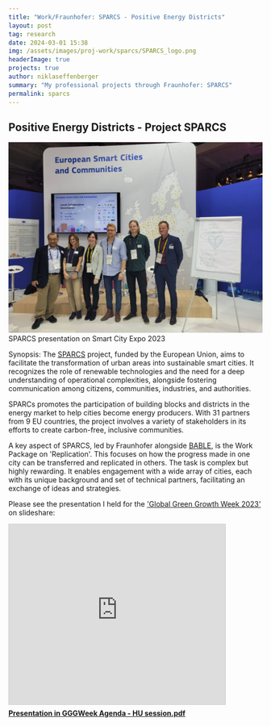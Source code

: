 ```yaml
---
title: "Work/Fraunhofer: SPARCS - Positive Energy Districts"
layout: post
tag: research
date: 2024-03-01 15:38
img: /assets/images/proj-work/sparcs/SPARCS_logo.png
headerImage: true
projects: true
author: niklaseffenberger
summary: "My professional projects through Fraunhofer: SPARCS"
permalink: sparcs
---
```




## Positive Energy Districts - Project SPARCS

![SPARCS Replication Team](/assets/images/proj-work/sparcs/SPARCS_pres.jpg)SPARCS presentation on Smart City Expo 2023


Synopsis: The [SPARCS][1] project, funded by the European Union, aims to facilitate the transformation of urban areas into sustainable smart cities. It recognizes the role of renewable technologies and the need for a deep understanding of operational complexities, alongside fostering communication among citizens, communities, industries, and authorities.

SPARCs promotes the participation of building blocks and districts in the energy market to help cities become energy producers. With 31 partners from 9 EU countries, the project involves a variety of stakeholders in its efforts to create carbon-free, inclusive communities.

A key aspect of SPARCS, led by Fraunhofer alongside [BABLE][2], is the Work Package on 'Replication'. This focuses on how the progress made in one city can be transferred and replicated in others. The task is complex but highly rewarding. It enables engagement with a wide array of cities, each with its unique background and set of technical partners, facilitating an exchange of ideas and strategies.

Please see the presentation I held for the ['Global Green Growth Week 2023'][3] on slideshare:

<iframe src="https://www.slideshare.net/slideshow/embed_code/key/2sLN9dtwhAk3Wq?startSlide=1" width="429" height="357" frameborder="0" marginwidth="0" marginheight="0" scrolling="no" style="border:1px solid #CCC; border-width:1px; margin-bottom:5px;max-width: 100%;" allowfullscreen></iframe><div style="margin-bottom:5px"><strong><a href="https://drive.google.com/file/d/1c2Vyp9v8yIO6sx892ehqRT94X-S3azQR/view?usp=sharing" title="Presentation in GGGWeek Agenda - HU session.pdf" target="_blank">Presentation in GGGWeek Agenda - HU session.pdf</a></strong> </div>


[1]: https://cordis.europa.eu/project/id/864242
[2]: https://www.bable-smartcities.eu/home.html
[3]: https://globalgreengrowthweek.gggi.org/
